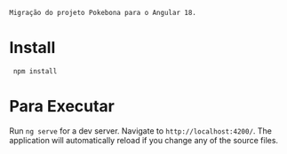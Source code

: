   `Migração do projeto Pokebona para o Angular 18.`


# Install
 ` npm install`

# Para Executar 
Run `ng serve` for a dev server. Navigate to `http://localhost:4200/`. The application will automatically reload if you change any of the source files.

